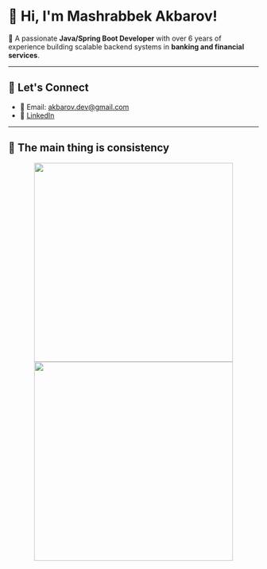 # 👋 Hi, I'm Mashrabbek Akbarov!

🎯 A passionate **Java/Spring Boot Developer** with over 6 years of experience building scalable backend systems in **banking and financial services**.


---

## 🤝 Let's Connect

- 📧 Email: akbarov.dev@gmail.com  
- 💼 [LinkedIn](https://www.linkedin.com/in/mashrabbek-akbarov/)  
---

## 🚀 The main thing is consistency
<div align="center">
  <img src="https://github-readme-streak-stats.herokuapp.com/?user=mashrabbek&theme=dark" width="400" />
  <a href="https://leetcode.com/mashrabjon/"><img src="https://leetcard.jacoblin.cool/mashrabjon?theme=dark" width="400" /></a>
</div>


<!--
Here are some ideas to get you started:

- 🔭 I’m currently working on ...
- 🌱 I’m currently learning ...
- 👯 I’m looking to collaborate on ...
- 🤔 I’m looking for help with ...
- 💬 Ask me about ...
- 📫 How to reach me: ...
- 😄 Pronouns: ...
- ⚡ Fun fact: ...
-->

